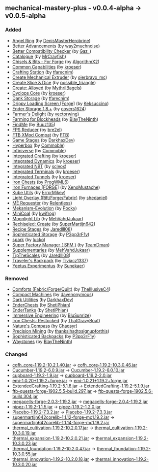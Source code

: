 ## mechanical-mastery-plus - v0.0.4-alpha -> v0.0.5-alpha

### Added

  * [Angel Ring](https://www.curseforge.com/minecraft/mc-mods/angel-ring) (by [DenisMasterHerobrine](https://www.curseforge.com/members/DenisMasterHerobrine/projects))
  * [Better Advancements](https://www.curseforge.com/minecraft/mc-mods/better-advancements) (by [way2muchnoise](https://www.curseforge.com/members/way2muchnoise/projects))
  * [Better Compatibility Checker](https://www.curseforge.com/minecraft/mc-mods/better-compatibility-checker) (by [Gaz_](https://www.curseforge.com/members/Gaz_/projects))
  * [Catalogue](https://www.curseforge.com/minecraft/mc-mods/catalogue) (by [MrCrayfish](https://www.curseforge.com/members/MrCrayfish/projects))
  * [Chisels & Bits - For Forge](https://www.curseforge.com/minecraft/mc-mods/chisels-bits) (by [AlgorithmX2](https://www.curseforge.com/members/AlgorithmX2/projects))
  * [Common Capabilities](https://www.curseforge.com/minecraft/mc-mods/common-capabilities) (by [kroeser](https://www.curseforge.com/members/kroeser/projects))
  * [Crafting Station](https://www.curseforge.com/minecraft/mc-mods/crafting-station) (by [tfarecnim](https://www.curseforge.com/members/tfarecnim/projects))
  * [Create Mechanical Extruder](https://www.curseforge.com/minecraft/mc-mods/create-mechanical-extruder) (by [oierbravo_mc](https://www.curseforge.com/members/oierbravo_mc/projects))
  * [Create Slice & Dice](https://www.curseforge.com/minecraft/mc-mods/slice-and-dice) (by [possible_triangle](https://www.curseforge.com/members/possible_triangle/projects))
  * [Create: Alloyed](https://www.curseforge.com/minecraft/mc-mods/create-alloyed) (by [MythrilBagels](https://www.curseforge.com/members/MythrilBagels/projects))
  * [Cyclops Core](https://www.curseforge.com/minecraft/mc-mods/cyclops-core) (by [kroeser](https://www.curseforge.com/members/kroeser/projects))
  * [Dank Storage](https://www.curseforge.com/minecraft/mc-mods/dank-storage) (by [tfarecnim](https://www.curseforge.com/members/tfarecnim/projects))
  * [Drippy Loading Screen [Forge]](https://www.curseforge.com/minecraft/mc-mods/drippy-loading-screen) (by [Keksuccino](https://www.curseforge.com/members/Keksuccino/projects))
  * [Ender Storage 1.8.+](https://www.curseforge.com/minecraft/mc-mods/ender-storage-1-8) (by [covers1624](https://www.curseforge.com/members/covers1624/projects))
  * [Farmer's Delight](https://www.curseforge.com/minecraft/mc-mods/farmers-delight) (by [vectorwing](https://www.curseforge.com/members/vectorwing/projects))
  * [Farming for Blockheads](https://www.curseforge.com/minecraft/mc-mods/farming-for-blockheads) (by [BlayTheNinth](https://www.curseforge.com/members/BlayTheNinth/projects))
  * [FindMe](https://www.curseforge.com/minecraft/mc-mods/findme) (by [Buuz135](https://www.curseforge.com/members/Buuz135/projects))
  * [FPS Reducer](https://www.curseforge.com/minecraft/mc-mods/fps-reducer) (by [bre2el](https://www.curseforge.com/members/bre2el/projects))
  * [FTB XMod Compat](https://www.curseforge.com/minecraft/mc-mods/ftb-xmod-compat) (by [FTB](https://www.curseforge.com/members/FTB/projects))
  * [Game Stages](https://www.curseforge.com/minecraft/mc-mods/game-stages) (by [DarkhaxDev](https://www.curseforge.com/members/DarkhaxDev/projects))
  * [Hyperbox](https://www.curseforge.com/minecraft/mc-mods/hyperbox) (by [Commoble](https://www.curseforge.com/members/Commoble/projects))
  * [Infiniverse](https://www.curseforge.com/minecraft/mc-mods/infiniverse) (by [Commoble](https://www.curseforge.com/members/Commoble/projects))
  * [Integrated Crafting](https://www.curseforge.com/minecraft/mc-mods/integrated-crafting) (by [kroeser](https://www.curseforge.com/members/kroeser/projects))
  * [Integrated Dynamics](https://www.curseforge.com/minecraft/mc-mods/integrated-dynamics) (by [kroeser](https://www.curseforge.com/members/kroeser/projects))
  * [Integrated NBT](https://www.curseforge.com/minecraft/mc-mods/integrated-nbt) (by [scleox](https://www.curseforge.com/members/scleox/projects))
  * [Integrated Terminals](https://www.curseforge.com/minecraft/mc-mods/integrated-terminals) (by [kroeser](https://www.curseforge.com/members/kroeser/projects))
  * [Integrated Tunnels](https://www.curseforge.com/minecraft/mc-mods/integrated-tunnels) (by [kroeser](https://www.curseforge.com/members/kroeser/projects))
  * [Iron Chests](https://www.curseforge.com/minecraft/mc-mods/iron-chests) (by [ProgWML6](https://www.curseforge.com/members/ProgWML6/projects))
  * [Iron Furnaces [FORGE]](https://www.curseforge.com/minecraft/mc-mods/iron-furnaces) (by [XenoMustache](https://www.curseforge.com/members/XenoMustache/projects))
  * [Kube Utils](https://www.curseforge.com/minecraft/mc-mods/kube-utils) (by [ErrorMikey](https://www.curseforge.com/members/ErrorMikey/projects))
  * [Light Overlay (Rift/Forge/Fabric)](https://www.curseforge.com/minecraft/mc-mods/light-overlay) (by [shedaniel](https://www.curseforge.com/members/shedaniel/projects))
  * [ME Requester](https://www.curseforge.com/minecraft/mc-mods/merequester) (by [Relentless](https://www.curseforge.com/members/Relentless/projects))
  * [Mekanism-Evolution](https://www.curseforge.com/minecraft/mc-mods/mekanism-evolution) (by [Pocky](https://www.curseforge.com/members/Pocky/projects))
  * [MiniCoal](https://www.curseforge.com/minecraft/mc-mods/minicoal) (by [kwifrog](https://www.curseforge.com/members/kwifrog/projects))
  * [Moonlight Lib](https://www.curseforge.com/minecraft/mc-mods/selene) (by [MehVahdJukaar](https://www.curseforge.com/members/MehVahdJukaar/projects))
  * [Rechiseled: Create](https://www.curseforge.com/minecraft/mc-mods/rechiseled-create) (by [SuperMartijn642](https://www.curseforge.com/members/SuperMartijn642/projects))
  * [Recipe Stages](https://www.curseforge.com/minecraft/mc-mods/recipe-stages) (by [Jaredlll08](https://www.curseforge.com/members/Jaredlll08/projects))
  * [Sophisticated Storage](https://www.curseforge.com/minecraft/mc-mods/sophisticated-storage) (by [P3pp3rF1y](https://www.curseforge.com/members/P3pp3rF1y/projects))
  * [spark](https://www.curseforge.com/minecraft/mc-mods/spark) (by [Iucko](https://www.curseforge.com/members/Iucko/projects))
  * [Super Factory Manager ( SFM )](https://www.curseforge.com/minecraft/mc-mods/super-factory-manager) (by [TeamDman](https://www.curseforge.com/members/TeamDman/projects))
  * [Supplementaries](https://www.curseforge.com/minecraft/mc-mods/supplementaries) (by [MehVahdJukaar](https://www.curseforge.com/members/MehVahdJukaar/projects))
  * [TipTheScales](https://www.curseforge.com/minecraft/mc-mods/tipthescales) (by [Jaredlll08](https://www.curseforge.com/members/Jaredlll08/projects))
  * [Traveler's Backpack](https://www.curseforge.com/minecraft/mc-mods/travelers-backpack) (by [Tiviacz1337](https://www.curseforge.com/members/Tiviacz1337/projects))
  * [Yeetus Experimentus](https://www.curseforge.com/minecraft/mc-mods/yeetusexperimentus) (by [Sunekaer](https://www.curseforge.com/members/Sunekaer/projects))

### Removed

  * [Comforts (Fabric/Forge/Quilt)](https://www.curseforge.com/minecraft/mc-mods/comforts) (by [TheIllusiveC4](https://www.curseforge.com/members/TheIllusiveC4/projects))
  * [Compact Machines](https://www.curseforge.com/minecraft/mc-mods/compact-machines) (by [davenonymous](https://www.curseforge.com/members/davenonymous/projects))
  * [Dark Utilities](https://www.curseforge.com/minecraft/mc-mods/dark-utilities) (by [DarkhaxDev](https://www.curseforge.com/members/DarkhaxDev/projects))
  * [EnderChests](https://www.curseforge.com/minecraft/mc-mods/enderchests) (by [ShetiPhian](https://www.curseforge.com/members/ShetiPhian/projects))
  * [EnderTanks](https://www.curseforge.com/minecraft/mc-mods/endertanks) (by [ShetiPhian](https://www.curseforge.com/members/ShetiPhian/projects))
  * [Immersive Engineering](https://www.curseforge.com/minecraft/mc-mods/immersive-engineering) (by [BluSunrize](https://www.curseforge.com/members/BluSunrize/projects))
  * [Iron Chests: Restocked](https://www.curseforge.com/minecraft/mc-mods/ironchests) (by [ThatGravyBoat](https://www.curseforge.com/members/ThatGravyBoat/projects))
  * [Nature's Compass](https://www.curseforge.com/minecraft/mc-mods/natures-compass) (by [Chaosyr](https://www.curseforge.com/members/Chaosyr/projects))
  * [Precision Mining](https://www.curseforge.com/minecraft/mc-mods/precision-mining) (by [thanksihadtosignupforthis](https://www.curseforge.com/members/thanksihadtosignupforthis/projects))
  * [Sophisticated Backpacks](https://www.curseforge.com/minecraft/mc-mods/sophisticated-backpacks) (by [P3pp3rF1y](https://www.curseforge.com/members/P3pp3rF1y/projects))
  * [Waystones](https://www.curseforge.com/minecraft/mc-mods/waystones) (by [BlayTheNinth](https://www.curseforge.com/members/BlayTheNinth/projects))

### Changed

  * [cofh_core-1.19.2-10.2.1.40.jar](https://www.curseforge.com/minecraft/mc-mods/cofh-core/files/4385216) -> [cofh_core-1.19.2-10.3.0.46.jar](https://www.curseforge.com/minecraft/mc-mods/cofh-core/files/4759876)
  * [Cucumber-1.19.2-6.0.9.jar](https://www.curseforge.com/minecraft/mc-mods/cucumber/files/4769913) -> [Cucumber-1.19.2-6.0.10.jar](https://www.curseforge.com/minecraft/mc-mods/cucumber/files/4773184)
  * [cupboard-1.19.2-1.9.jar](https://www.curseforge.com/minecraft/mc-mods/cupboard/files/4730029) -> [cupboard-1.19.2-2.0.jar](https://www.curseforge.com/minecraft/mc-mods/cupboard/files/4750358)
  * [emi-1.0.20+1.19.2+forge.jar](https://www.curseforge.com/minecraft/mc-mods/emi/files/4758543) -> [emi-1.0.21+1.19.2+forge.jar](https://www.curseforge.com/minecraft/mc-mods/emi/files/4776495)
  * [ExtendedCrafting-1.19.2-5.1.8.jar](https://www.curseforge.com/minecraft/mc-mods/extended-crafting/files/4742939) -> [ExtendedCrafting-1.19.2-5.1.9.jar](https://www.curseforge.com/minecraft/mc-mods/extended-crafting/files/4775875)
  * [ftb-quests-forge-1902.5.5-build.297.jar](https://www.curseforge.com/minecraft/mc-mods/ftb-quests-forge/files/4760341) -> [ftb-quests-forge-1902.5.6-build.304.jar](https://www.curseforge.com/minecraft/mc-mods/ftb-quests-forge/files/4779003)
  * [megacells-forge-2.0.3-1.19.2.jar](https://www.curseforge.com/minecraft/mc-mods/mega-cells/files/4727132) -> [megacells-forge-2.0.4-1.19.2.jar](https://www.curseforge.com/minecraft/mc-mods/mega-cells/files/4780808)
  * [pipez-1.19.2-1.1.5.jar](https://www.curseforge.com/minecraft/mc-mods/pipez/files/4713644) -> [pipez-1.19.2-1.2.0.jar](https://www.curseforge.com/minecraft/mc-mods/pipez/files/4780200)
  * [Placebo-1.19.2-7.3.2.jar](https://www.curseforge.com/minecraft/mc-mods/placebo/files/4677899) -> [Placebo-1.19.2-7.3.3.jar](https://www.curseforge.com/minecraft/mc-mods/placebo/files/4759853)
  * [supermartijn642corelib-1.1.12-forge-mc1.19.2.jar](https://www.curseforge.com/minecraft/mc-mods/supermartijn642s-core-lib/files/4660114) -> [supermartijn642corelib-1.1.14-forge-mc1.19.2.jar](https://www.curseforge.com/minecraft/mc-mods/supermartijn642s-core-lib/files/4778076)
  * [thermal_cultivation-1.19.2-10.2.0.17.jar](https://www.curseforge.com/minecraft/mc-mods/thermal-cultivation/files/4382369) -> [thermal_cultivation-1.19.2-10.3.0.19.jar](https://www.curseforge.com/minecraft/mc-mods/thermal-cultivation/files/4759902)
  * [thermal_expansion-1.19.2-10.2.0.21.jar](https://www.curseforge.com/minecraft/mc-mods/thermal-expansion/files/4382371) -> [thermal_expansion-1.19.2-10.3.0.23.jar](https://www.curseforge.com/minecraft/mc-mods/thermal-expansion/files/4759909)
  * [thermal_foundation-1.19.2-10.2.0.47.jar](https://www.curseforge.com/minecraft/mc-mods/thermal-foundation/files/4382373) -> [thermal_foundation-1.19.2-10.3.0.55.jar](https://www.curseforge.com/minecraft/mc-mods/thermal-foundation/files/4760629)
  * [thermal_innovation-1.19.2-10.2.0.18.jar](https://www.curseforge.com/minecraft/mc-mods/thermal-innovation/files/4382374) -> [thermal_innovation-1.19.2-10.3.0.20.jar](https://www.curseforge.com/minecraft/mc-mods/thermal-innovation/files/4759913)

